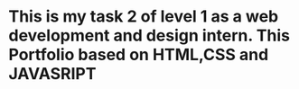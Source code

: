 #  This is my task 2 of level 1 as a web development and design intern. This Portfolio based on HTML,CSS and JAVASRIPT
